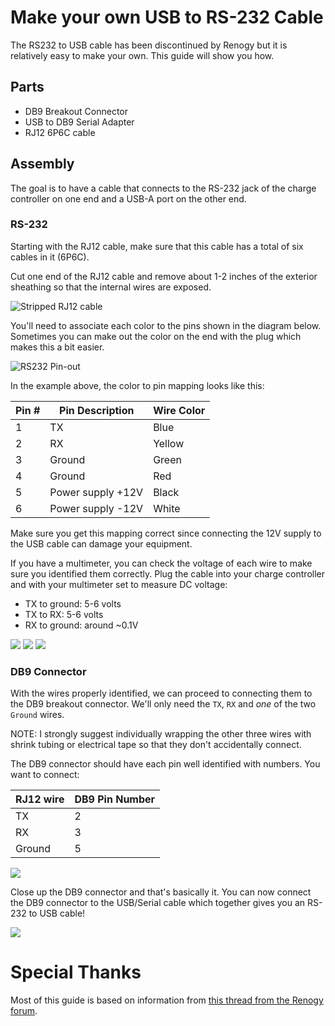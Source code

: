 # Make your own USB to RS-232 Cable

The RS232 to USB cable has been discontinued by Renogy but it is relatively easy to make your own. This guide will show you how.

## Parts
- DB9 Breakout Connector
- USB to DB9 Serial Adapter
- RJ12 6P6C cable

## Assembly

The goal is to have a cable that connects to the RS-232 jack of the charge controller on one end and a USB-A port on the other end.

### RS-232

Starting with the RJ12 cable, make sure that this cable has a total of six cables in it (6P6C).

Cut one end of the RJ12 cable and remove about 1-2 inches of the exterior sheathing so that the internal wires are exposed.

![Stripped RJ12 cable](images/rj12_internal_wires.jpeg)

You'll need to associate each color to the pins shown in the diagram below. Sometimes you can make out the color on the end with the plug which makes this a bit easier.

![RS232 Pin-out](images/rj12_pinout.png)

In the example above, the color to pin mapping looks like this:

| Pin # | Pin Description | Wire Color |
|--|--|--|
| 1 | TX | Blue |
| 2 | RX | Yellow |
| 3 | Ground | Green |
| 4 | Ground | Red |
| 5 | Power supply +12V | Black |
| 6 | Power supply -12V | White |

Make sure you get this mapping correct since connecting the 12V supply to the USB cable can damage your equipment.

If you have a multimeter, you can check the voltage of each wire to make sure you identified them correctly. Plug the cable into your charge controller and with your multimeter set to measure DC voltage:

- TX to ground: 5-6 volts
- TX to RX: 5-6 volts
- RX to ground: around ~0.1V

![](images/tx_to_gnd.jpeg)
![](images/rx_to_gnd.jpeg)
![](images/tx_to_rx.jpeg)

### DB9 Connector

With the wires properly identified, we can proceed to connecting them to the DB9 breakout connector. We'll only need the `TX`, `RX` and _one_ of the two `Ground` wires.

NOTE: I strongly suggest individually wrapping the other three wires with shrink tubing or electrical tape so that they don't accidentally connect.

The DB9 connector should have each pin well identified with numbers. You want to connect:

| RJ12 wire | DB9 Pin Number |
|--|--|
| TX | 2 |
| RX | 3 |
| Ground | 5 |

![](images/DB9_pinout.jpeg)

Close up the DB9 connector and that's basically it. You can now connect the DB9 connector to the USB/Serial cable which together gives you an RS-232 to USB cable!

![](images/complete_cable.jpeg)

# Special Thanks

Most of this guide is based on information from [this thread from the Renogy forum](https://renogy.boards.net/thread/535/using-rj11-cable-connect-raspberry).



